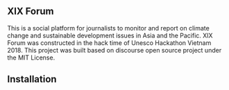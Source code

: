 ## XIX Forum
This is a social platform for journalists to monitor and report on climate change and sustainable development issues in Asia and the Pacific. XIX Forum was constructed in the hack time of Unesco Hackathon Vietnam 2018. This project was built based on discourse open source project under the MIT License.
## Installation